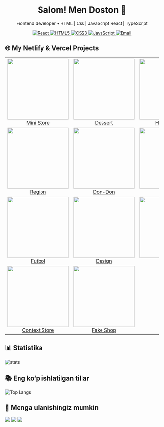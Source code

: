 <h1 align="center">Salom! Men <b>Doston</b> 👋</h1>
<p align="center">Frontend developer • HTML | Css | JavaScript React | TypeScript</p>

<p align="center">
  <a href="https://github.com/dostonadxamov">
    <img src="https://img.shields.io/badge/React-%2320232a.svg?style=for-the-badge&logo=react&logoColor=61DAFB" alt="React"/>
  </a>
  <a href="https://github.com/dostonadxamov">
    <img src="https://img.shields.io/badge/HTML5-%23E34F26.svg?style=for-the-badge&logo=html5&logoColor=ffffff" alt="HTML5"/>
  </a>
  <a href="https://github.com/dostonadxamov">
    <img src="https://img.shields.io/badge/CSS3-%231572B6.svg?style=for-the-badge&logo=css3&logoColor=ffffff" alt="CSS3"/>
  </a>
  <a href="https://github.com/dostonadxamov">
    <img src="https://img.shields.io/badge/JavaScript-%23F7DF1E.svg?style=for-the-badge&logo=javascript&logoColor=000000" alt="JavaScript"/>
  </a>
  <a href="mailto:dostonadxamov222@gmail.com">
    <img src="https://img.shields.io/badge/Email-dostonadxamov222@gmail.com-blue?style=for-the-badge" alt="Email"/>
  </a>
</p>

## 🌐 My Netlify & Vercel Projects

<table>
  <tr>
    <td align="center">
      <a href="https://spontaneous-tanuki-adb569.netlify.app/">
        <img src="https://via.placeholder.com/200x120.png?text=Mini+Store" width="200px"/><br/>
        Mini Store
      </a>
    </td>
    <td align="center">
      <a href="https://velvety-kashata-f00e42.netlify.app/">
        <img src="https://via.placeholder.com/200x120.png?text=Dessert" width="200px"/><br/>
        Dessert
      </a>
    </td>
    <td align="center">
      <a href="https://zesty-otter-e326f5.netlify.app/">
        <img src="https://via.placeholder.com/200x120.png?text=Headphones" width="200px"/><br/>
        Headphones
      </a>
    </td>
  </tr>
  <tr>
    <td align="center">
      <a href="https://whimsical-sprite-e3ae08.netlify.app/">
        <img src="https://via.placeholder.com/200x120.png?text=Region" width="200px"/><br/>
        Region
      </a>
    </td>
    <td align="center">
      <a href="https://roaring-biscotti-e566b4.netlify.app/">
        <img src="https://via.placeholder.com/200x120.png?text=Don-Don" width="200px"/><br/>
        Don-Don
      </a>
    </td>
    <td align="center">
      <a href="https://todo-project-adxamovs.netlify.app/">
        <img src="https://via.placeholder.com/200x120.png?text=TodoList" width="200px"/><br/>
        TodoList
      </a>
    </td>
  </tr>
  <tr>
    <td align="center">
      <a href="https://illustrious-seahorse-8f28f0.netlify.app/">
        <img src="https://via.placeholder.com/200x120.png?text=Futbol" width="200px"/><br/>
        Futbol
      </a>
    </td>
    <td align="center">
      <a href="https://algorithm-evengers-topshiriq-1.netlify.app/">
        <img src="https://via.placeholder.com/200x120.png?text=Design" width="200px"/><br/>
        Design
      </a>
    </td>
    <td align="center">
      <a href="https://autharition.vercel.app/">
        <img src="https://via.placeholder.com/200x120.png?text=Auth" width="200px"/><br/>
        Auth
      </a>
    </td>
  </tr>
  <tr>
    <td align="center">
      <a href="https://context-store-rosy.vercel.app/">
        <img src="https://via.placeholder.com/200x120.png?text=Context+Store" width="200px"/><br/>
        Context Store
      </a>
    </td>
    <td align="center">
      <a href="https://fake-shop-flax.vercel.app/">
        <img src="https://via.placeholder.com/200x120.png?text=Fake+Shop" width="200px"/><br/>
        Fake Shop
      </a>
    </td>
    <td></td>
  </tr>
</table>


## 📊 Statistika
<picture>
  <source media="(prefers-color-scheme: dark)" srcset="https://github-readme-stats.vercel.app/api?username=dostonadxamov&show_icons=true"/>
  <img alt="stats" src="https://github-readme-stats.vercel.app/api?username=dostonadxamov&show_icons=true"/>
</picture>


## 📚 Eng ko‘p ishlatilgan tillar
![Top Langs](https://github-readme-stats.vercel.app/api/top-langs/?username=dostonadxamov&layout=compact&theme=radical)



## 🤝 Menga ulanishingiz mumkin
<p align="left">
<a href="https://t.me/DOSTON_DEVELOPER"><img src="https://img.shields.io/badge/Telegram-2CA5E0?style=for-the-badge&logo=telegram&logoColor=white"/></a>
<a href="https://www.linkedin.com/in/doston-adxamov-47709a320/"><img src="https://img.shields.io/badge/LinkedIn-0A66C2?style=for-the-badge&logo=linkedin&logoColor=white"/></a>
<a href="mailto:dostonadxamov222@gmail.com"><img src="https://img.shields.io/badge/Email-D14836?style=for-the-badge&logo=gmail&logoColor=white"/></a>
</p>
